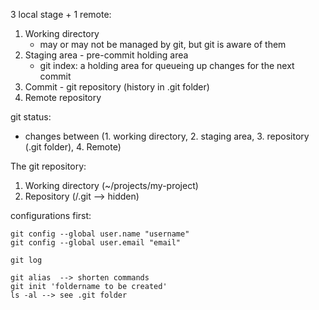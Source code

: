 3 local stage + 1 remote:
1. Working directory
    * may or may not be managed by git, but git is aware of them
2. Staging area - pre-commit holding area
    * git index: a holding area for queueing up changes for the next commit
3. Commit - git repository (history in .git folder)
4. Remote repository

git status:
* changes between (1. working directory, 2. staging area, 3. repository (.git folder), 4. Remote)

The git repository:
1. Working directory (~/projects/my-project)
2. Repository (/.git --> hidden)

configurations first:
```
git config --global user.name "username"
git config --global user.email "email"
```

```
git log
```
```
git alias  --> shorten commands
git init 'foldername to be created'
ls -al --> see .git folder

```